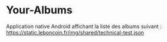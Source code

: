 # Your-Albums
Application native Android affichant la liste des albums suivant : https://static.leboncoin.fr/img/shared/technical-test.json
